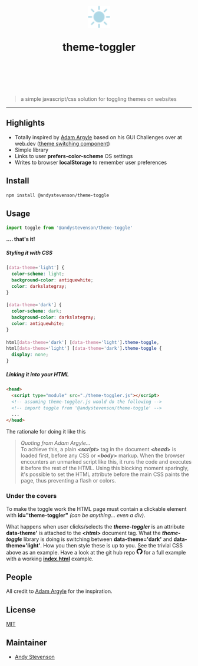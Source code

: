 <h1 align="center">
	<br>
	<img width="60" src="/favicon.svg" alt="theme-toggler">
  <p>theme-toggler</p>
  <span>
	<br>
	<br>
</h1>

> a simple javascript/css solution for toggling themes on websites

---

## Highlights

- Totally inspired by [Adam Argyle](https://github.com/argyleink) based on his GUI Challenges over at web.dev ([theme switching component](https://web.dev/building-a-theme-switch-component/))
- Simple library
- Links to user **prefers-color-scheme** OS settings
- Writes to browser **localStorage** to remember user preferences

## Install

```sh
npm install @andystevenson/theme-toggle
```

## Usage

```js
import toggle from '@andystevenson/theme-toggle'
```

**.... that's it!**

##### Styling it with CSS

```css
[data-theme='light'] {
  color-scheme: light;
  background-color: antiquewhite;
  color: darkslategray;
}

[data-theme='dark'] {
  color-scheme: dark;
  background-color: darkslategray;
  color: antiquewhite;
}

html[data-theme='dark'] [data-theme='light'].theme-toggle,
html[data-theme='light'] [data-theme='dark'].theme-toggle {
  display: none;
}
```

##### Linking it into your HTML

```html
<head>
  <script type="module" src="./theme-toggler.js"></script>
  <!-- assuming theme-toggler.js would do the following -->
  <!-- import toggle from '@andystevenson/theme-toggle' -->
  ...
</head>
```

The rationale for doing it like this

> _Quoting from Adam Argyle..._<br>
> To achieve this, a plain **<_script_>** tag in the document **<_head_>** is loaded first, before any CSS or **<_body_>** markup. When the browser encounters an unmarked script like this, it runs the code and executes it before the rest of the HTML. Using this blocking moment sparingly, it's possible to set the HTML attribute before the main CSS paints the page, thus preventing a flash or colors.

### Under the covers

To make the toggle work the HTML page must contain a clickable element with **id="theme-toggler"** _(can be anything... even a div)_.

What happens when user clicks/selects the _**theme-toggler**_ is an attribute **data-theme'** is attached to the **<_html_>** document tag. What the **_theme-toggle_** library is doing is switching between **data-theme='dark'** and **data-theme='light'**. How you then style these is up to you. See the trivial CSS above as an example. Have a look at the git hub repo [<img src='./GitHub-Mark-32px.png' width="16">](https://github.com/andystevenson/theme-toggle) for a full example with a working [**index.html**](https://github.com/andystevenson/theme-toggle/blob/master/index.html) example. <br>

## People

All credit to [Adam Argyle](https://github.com/argyleink) for the inspiration.

## License

[MIT](LICENSE.md)

## Maintainer

- [Andy Stevenson](https://github.com/andystevenson)
